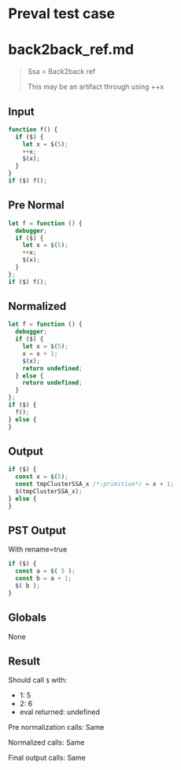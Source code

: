 # Preval test case

# back2back_ref.md

> Ssa > Back2back ref
>
> This may be an artifact through using ++x

## Input

`````js filename=intro
function f() {
  if ($) {
    let x = $(5);
    ++x;
    $(x);
  }
}
if ($) f();
`````

## Pre Normal


`````js filename=intro
let f = function () {
  debugger;
  if ($) {
    let x = $(5);
    ++x;
    $(x);
  }
};
if ($) f();
`````

## Normalized


`````js filename=intro
let f = function () {
  debugger;
  if ($) {
    let x = $(5);
    x = x + 1;
    $(x);
    return undefined;
  } else {
    return undefined;
  }
};
if ($) {
  f();
} else {
}
`````

## Output


`````js filename=intro
if ($) {
  const x = $(5);
  const tmpClusterSSA_x /*:primitive*/ = x + 1;
  $(tmpClusterSSA_x);
} else {
}
`````

## PST Output

With rename=true

`````js filename=intro
if ($) {
  const a = $( 5 );
  const b = a + 1;
  $( b );
}
`````

## Globals

None

## Result

Should call `$` with:
 - 1: 5
 - 2: 6
 - eval returned: undefined

Pre normalization calls: Same

Normalized calls: Same

Final output calls: Same
